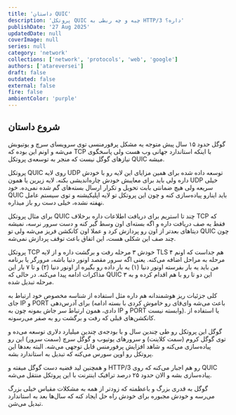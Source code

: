 ```yaml
---
title: 'داستان QUIC'
description: 'پروتکل QUIC چیه و چه ربطی به HTTP/3 داره؟'
publishDate: '27 Aug 2025'
updatedDate: null
coverImage: null
series: null
category: 'network'
collections: ['network', 'protocols', 'web', 'google']
authors: ['atareversei']
draft: false
outdated: false
external: false
fire: false
ambientColor: 'purple'
---
```


## شروع داستان

گوگل حدود ۱۵ سال پیش متوجه یه مشکل پرفورمنسی توی سرویسای سرچ و یوتیوبش می‌شه و اونم این بوده که TCP با اینکه استاندارد جهانی وب هست ولی پاسخگوی نیازهای گوگل نیست که منجر به توسعه‌ی پروتکل QUIC میشه.

پروتکل QUIC روی لایه UDP توسعه داده شده برای همین مزایای این لایه رو با خودش داره ولی باید برای معایبش خودش چاره‌اندیشی بکنه. لایه زیرین یا همون UDP خیلی سریعه ولی هیچ ضمانتی بابت تحویل و تکرار ارسال بسته‌های گم شده نمی‌ده. خود QUIC باید اینارو پیاده‌سازی کنه و چون این پروتکل تو لایه اپلیکیشنه و توی سیستم عامل نهفته نشده، خیلی دست رو باز میذاره.

برای مثال پروتکل QUIC چند تا استریم برای دریافت اطلاعات داره برخلاف TCP که فقط یه صف دریافت داره و اگه بسته‌ای اون وسط گیر کنه و دست سرور نرسه، نمیشه دیتاهای بعدتر از اون رو پردازش کرد و عملا اون کانکشن فریز می‌شه ولی تو QUIC چون چند صف این شکلی هست، این اتفاق باعث توقف پردازش نمی‌شه.

پروتکل TCP خودش ۳ مرحله رفت و برگشت داره و از لایه TLS هم جداست که اونم ۴ مرحله به مراحل اضافه می‌کنه. یعنی اگه سرور مقصد اونور دنیا باشه، مرورگر یا برنامه من باید یه بار بفرسته اونور دنیا (۱) یه بار داده رو بگیره از اونور دنیا (۲) و تا ۷ بار این مذاکرات ادامه پیدا می‌کنه. در حالی که QUIC این دو تا رو با هم اقدام کرده و به ۳ مرحله تبدیل شده.

کلی جزئیات ریز هوشمندانه هم داره مثل استفاده از شناسه مخصوص خود ارتباط به جای IP و PORT برای آدرس‌دهی (باعث می‌شه وای‌فای رو خاموش کردی با بسته ادامه دادی، همون ارتباط سر جاش بمونه چون به IP و PORT وابسته نیست). یا استفاده از کانکشن‌های قبلی که رفت و برگشت رو به صفر می‌رسونه.

گوگل این پروتکل رو طی چندین سال و با بودجه‌ی چندین میلیارد دلاری توسعه می‌ده و توی گوگل کروم (سمت کلاینت) و سرورهای یوتیوب و گوگل سرچ (سمت سرور) این رو پیاده‌سازی می‌کنه و شاهد افزایش پرفورمنس قابل توجهی می‌شه. البته بعدها این پروتکل رو اوپن سورس می‌کنه که تبدیل به استاندارد بشه.

و همچنین لید قضیه دست گوگل میفته و HTTP/3 رو هم اجبار می‌کنه که روی QUIC پیاده‌سازی بشه و الان حدود ۲۵ درصد ترافیک اینترنت با این پروتکل منتقل می‌شه.

گوگل به قدری بزرگ و باعظمته که زودتر از همه به مشکلات مقیاس خیلی بزرگ می‌رسه و خودش مجبوره برای خودش راه حل ایجاد کنه که سال‌ها بعد به استاندارد تبدیل می‌شن.
